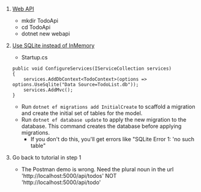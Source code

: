 1. [Web API](https://docs.microsoft.com/en-us/aspnet/core/tutorials/web-api-vsc#add-support-for-entity-framework-core)
    * mkdir TodoApi
    * cd TodoApi
    * dotnet new webapi

2. [Use SQLite instead of InMemory](https://docs.microsoft.com/en-us/ef/core/get-started/netcore/new-db-sqlite)
    * Startup.cs
    ```
    public void ConfigureServices(IServiceCollection services)
    {   
        services.AddDbContext<TodoContext>(options => options.UseSqlite("Data Source=TodoList.db"));
        services.AddMvc();
    }
    ```
    * Run `dotnet ef migrations add InitialCreate` to scaffold a migration and create the initial set of tables for the model.
    * Run `dotnet ef database update` to apply the new migration to the database. This command creates the database before applying migrations.
        * If you don't do this, you'll get errors like "SQLite Error 1: 'no such table"

3. Go back to tutorial in step 1
    * The Postman demo is wrong. Need the plural noun in the url 'http://localhost:5000/api/todos' NOT 'http://localhost:5000/api/todo'